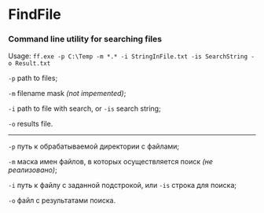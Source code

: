 # FindFile
### Command line utility for searching files

Usage: `ff.exe -p C:\Temp -m *.* -i StringInFile.txt -is SearchString -o Result.txt`

`-p` path to files; 

`-m` filename mask _(not impemented)_;   

`-i` path to file with search, or
`-is` search string;

`-o` results file.

---

`-p` путь к обрабатываемой директории с файлами;

`-m` маска имен файлов, в которых осуществляется поиск _(не реализовано)_;    

`-i` путь к файлу с заданной подстрокой, 
или `-is` строка для поиска;

`-o` файл с результатами поиска.
